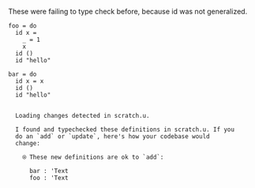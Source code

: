 These were failing to type check before, because id was not
generalized.

``` unison
foo = do
  id x =
    _ = 1
    x
  id ()
  id "hello"

bar = do
  id x = x
  id ()
  id "hello"
```

``` ucm

  Loading changes detected in scratch.u.

  I found and typechecked these definitions in scratch.u. If you
  do an `add` or `update`, here's how your codebase would
  change:
  
    ⍟ These new definitions are ok to `add`:
    
      bar : 'Text
      foo : 'Text

```
